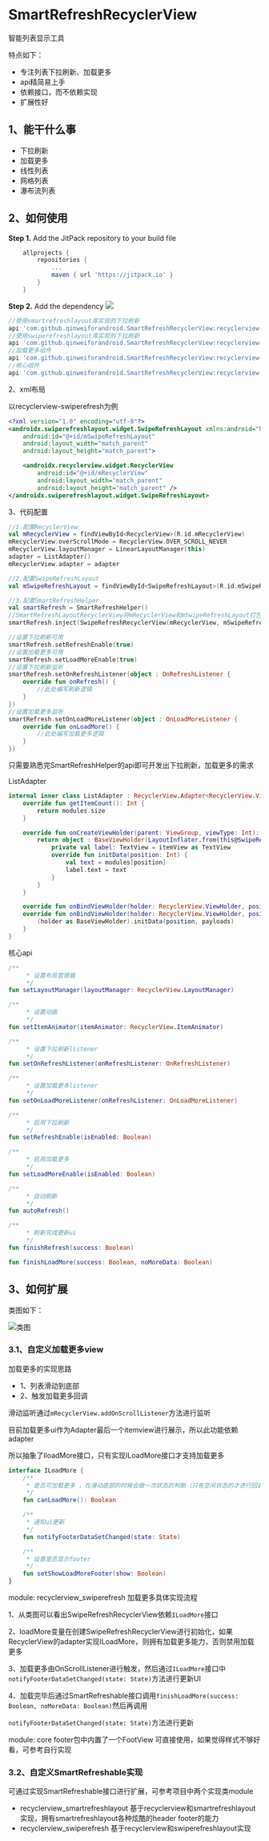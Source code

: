 # SmartRefreshRecyclerView
智能列表显示工具

特点如下：

* 专注列表下拉刷新、加载更多
* api精简易上手
* 依赖接口，而不依赖实现
* 扩展性好

## 1、能干什么事

* 下拉刷新
* 加载更多
* 线性列表
* 网格列表
* 瀑布流列表

## 2、如何使用

**Step 1.** Add the JitPack repository to your build file

```groovy
	allprojects {
		repositories {
			...
			maven { url 'https://jitpack.io' }
		}
	}
```

**Step 2.** Add the dependency [![](https://jitpack.io/v/qinweiforandroid/SmartRefreshRecyclerView.svg)](https://jitpack.io/#qinweiforandroid/SmartRefreshRecyclerView)

```groovy
//使用smartrefreshlayout库实现的下拉刷新
api 'com.github.qinweiforandroid.SmartRefreshRecyclerView:recyclerview-smartrefreshlayout:3.0.0608'
//使用swiperefreshlayout库实现的下拉刷新
api 'com.github.qinweiforandroid.SmartRefreshRecyclerView:recyclerview-swiperefresh:3.0.0608'
//加载更多组件
api 'com.github.qinweiforandroid.SmartRefreshRecyclerView:recyclerview-footer:3.0.0608'
//核心组件
api 'com.github.qinweiforandroid.SmartRefreshRecyclerView:recyclerview-core:3.0.0608'
```

2、xml布局

以recyclerview-swiperefresh为例

```xml
<?xml version="1.0" encoding="utf-8"?>
<androidx.swiperefreshlayout.widget.SwipeRefreshLayout xmlns:android="http://schemas.android.com/apk/res/android"
    android:id="@+id/mSwipeRefreshLayout"
    android:layout_width="match_parent"
    android:layout_height="match_parent">

    <androidx.recyclerview.widget.RecyclerView
        android:id="@+id/mRecyclerView"
        android:layout_width="match_parent"
        android:layout_height="match_parent" />
</androidx.swiperefreshlayout.widget.SwipeRefreshLayout>
```

3、代码配置

```kotlin
//1.配置RecyclerView
val mRecyclerView = findViewById<RecyclerView>(R.id.mRecyclerView)
mRecyclerView.overScrollMode = RecyclerView.OVER_SCROLL_NEVER
mRecyclerView.layoutManager = LinearLayoutManager(this)
adapter = ListAdapter()
mRecyclerView.adapter = adapter

//2.配置SwipeRefreshLayout
val mSwipeRefreshLayout = findViewById<SwipeRefreshLayout>(R.id.mSwipeRefreshLayout)

//3.配置SmartRefreshHelper 
val smartRefresh = SmartRefreshHelper()
//SmartRefreshLayoutRecyclerView将mRecyclerView和mSwipeRefreshLayout打包后，交给SmartRefreshHelper进行管理
smartRefresh.inject(SwipeRefreshRecyclerView(mRecyclerView, mSwipeRefreshLayout))

//设置下拉刷新可用
smartRefresh.setRefreshEnable(true)
//设置加载更多可用
smartRefresh.setLoadMoreEnable(true)
//设置下拉刷新监听
smartRefresh.setOnRefreshListener(object : OnRefreshListener {
    override fun onRefresh() {
        //此处编写刷新逻辑
    }
})
//设置加载更多监听
smartRefresh.setOnLoadMoreListener(object : OnLoadMoreListener {
    override fun onLoadMore() {
        //此处编写加载更多逻辑
    }
})
```

只需要熟悉完SmartRefreshHelper的api即可开发出下拉刷新，加载更多的需求

ListAdapter

```kotlin
internal inner class ListAdapter : RecyclerView.Adapter<RecyclerView.ViewHolder>() {
    override fun getItemCount(): Int {
        return modules.size
    }

    override fun onCreateViewHolder(parent: ViewGroup, viewType: Int): RecyclerView.ViewHolder {
        return object : BaseViewHolder(LayoutInflater.from(this@SwipeRefreshLayout1Activity).inflate(android.R.layout.simple_list_item_1, parent, false)) {
            private val label: TextView = itemView as TextView
            override fun initData(position: Int) {
                val text = modules[position]
                label.text = text
            }
        }
    }

    override fun onBindViewHolder(holder: RecyclerView.ViewHolder, position: Int) {}
    override fun onBindViewHolder(holder: RecyclerView.ViewHolder, position: Int, payloads: List<Any>) {
        (holder as BaseViewHolder).initData(position, payloads)
    }
}
```



核心api

```kotlin
/**
     * 设置布局管理器
     */
fun setLayoutManager(layoutManager: RecyclerView.LayoutManager)

/**
     * 设置动画
     */
fun setItemAnimator(itemAnimator: RecyclerView.ItemAnimator)

/**
     * 设置下拉刷新listener
     */
fun setOnRefreshListener(onRefreshListener: OnRefreshListener)

/**
     * 设置加载更多listener
     */
fun setOnLoadMoreListener(onRefreshListener: OnLoadMoreListener)

/**
     * 启用下拉刷新
     */
fun setRefreshEnable(isEnabled: Boolean)

/**
     * 启用加载更多
     */
fun setLoadMoreEnable(isEnabled: Boolean)

/**
     * 自动刷新
     */
fun autoRefresh()

/**
     * 刷新完成更新ui
     */
fun finishRefresh(success: Boolean)

fun finishLoadMore(success: Boolean, noMoreData: Boolean)
```





## 3、如何扩展

类图如下：

![类图](类图.png)

### 3.1、自定义加载更多view

加载更多的实现思路

* 1、列表滑动到底部
* 2、触发加载更多回调

滑动监听通过`mRecyclerView.addOnScrollListener`方法进行监听



目前加载更多ui作为Adapter最后一个itemview进行展示，所以此功能依赖adapter

所以抽象了IloadMore接口，只有实现ILoadMore接口才支持加载更多

```kotlin
interface ILoadMore {
    /**
     * 是否可加载更多 ，在滑动底部的时候会做一次状态的判断（只有空闲状态的才进行回调）
     */
    fun canLoadMore(): Boolean

    /**
     * 通知ui更新
     */
    fun notifyFooterDataSetChanged(state: State)

    /**
     * 设置是否显示footer
     */
    fun setShowLoadMoreFooter(show: Boolean)
}
```

module: recyclerview_swiperefresh   加载更多具体实现流程

1、从类图可以看出SwipeRefreshRecyclerView依赖`ILoadMore`接口

2、loadMore变量在创建SwipeRefreshRecyclerView进行初始化，如果RecyclerView的adapter实现ILoadMore，则拥有加载更多能力，否则禁用加载更多

3、加载更多由OnScrollListener进行触发，然后通过`ILoadMore`接口中`notifyFooterDataSetChanged(state: State)`方法进行更新UI

4、加载完毕后通过SmartRefreshable接口调用`finishLoadMore(success: Boolean, noMoreData: Boolean)`然后再调用

`notifyFooterDataSetChanged(state: State)`方法进行更新

module: core footer包中内置了一个FootView 可直接使用，如果觉得样式不够好看，可参考自行实现

### 3.2、自定义SmartRefreshable实现

可通过实现SmartRefreshable接口进行扩展，可参考项目中两个实现类module

* recyclerview_smartrefreshlayout  基于recyclerview和smartrefreshlayout实现，拥有smartrefreshlayout各种炫酷的header footer的能力
* recyclerview_swiperefresh    基于recyclerview和swiperefreshlayout实现    

